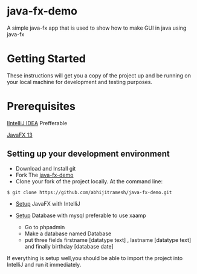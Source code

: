 # java-fx-demo
A simple java-fx app that is used to show how to make GUI in java using java-fx

# Getting Started 
These instructions will get you a copy of the project up and be running on your local machine for development and testing purposes.

# Prerequisites

[IIntelliJ IDEA](https://www.jetbrains.com/idea/) Prefferable

[JavaFX 13](https://openjfx.io/openjfx-docs/)

## Setting up your development environment

* Download and Install git
* Fork The [java-fx-demo](https://github.com/abhijitramesh/java-fx-demo)
* Clone your fork of the project locally. At the command line:

```
$ git clone https://github.com/abhijitramesh/java-fx-demo.git

```

* [Setup](https://openjfx.io/openjfx-docs/) JavaFX with IntelliJ

* [Setup](https://blog.templatetoaster.com/xampp-phpmyadmin/) Database with mysql preferable to use xaamp
  * Go to phpadmin
  * Make a database named Database
  * put three fields firstname [datatype text] , lastname [datatype text] and finally birthday [database date] 

If everything is setup well,you should be able to import the project into IntelliJ and run it immediately.
